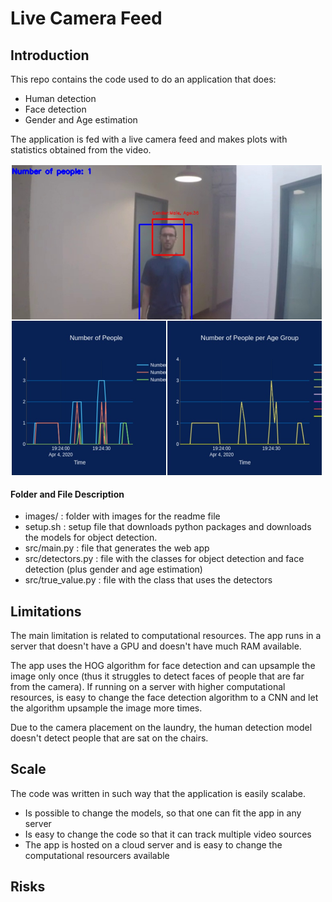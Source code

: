 # Live Camera Feed

## Introduction

This repo contains the code used to do an application that does:
* Human detection
* Face detection
* Gender and Age estimation

The application is fed with a live camera feed and makes plots with statistics obtained from the video.

<img src="https://raw.githubusercontent.com/thiagodma/LiveCameraFeed/master/images/img.jpg" width="500" height="500" align="center" />

#### Folder and File Description
* images/ : folder with images for the readme file
* setup.sh : setup file that downloads python packages and downloads the models for object detection.
* src/main.py : file that generates the web app
* src/detectors.py : file with the classes for object detection and face detection (plus gender and age estimation)
* src/true_value.py : file with the class that uses the detectors

## Limitations

The main limitation is related to computational resources. The app runs in a server that doesn't have a GPU and doesn't have much RAM available.

The app uses the HOG algorithm for face detection and can upsample the image only once (thus it struggles to detect faces of people that are far from the camera). If running on a server with higher computational resources, is easy to change the face detection algorithm to a CNN and let the algorithm upsample the image more times.

Due to the camera placement on the laundry, the human detection model doesn't detect people that are sat on the chairs.

## Scale

The code was written in such way that the application is easily scalabe.

* Is possible to change the models, so that one can fit the app in any server
* Is easy to change the code so that it can track multiple video sources
* The app is hosted on a cloud server and is easy to change the computational resourcers available

## Risks
